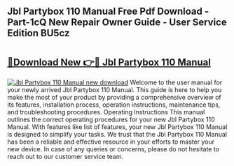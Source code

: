 ## Jbl Partybox 110 Manual Free Pdf Download - Part-1cQ New Repair Owner Guide - User Service Edition BU5cz

# <h2><a href="http://bc39159.oget.top/?id=Jbl+Partybox+110+Manual">🔗Download New 👉🔴 Jbl Partybox 110 Manual</a></h2>

[![Jbl Partybox 110 Manual new download](https://i.imgur.com/5g1atiW.png)](http://bc39159.oget.top/?id=Jbl+Partybox+110+Manual)
Welcome to the user manual for your newly arrived Jbl Partybox 110 Manual. This guide is here to help you make the most of your product by providing a comprehensive overview of its features, installation process, operation instructions, maintenance tips, and troubleshooting procedures. Operating Instructions This manual outlines the correct operating procedures for your new Jbl Partybox 110 Manual. With features like list of features, your new Jbl Partybox 110 Manual is designed to simplify your tasks. We trust that the Jbl Partybox 110 Manual has been a reliable and effective resource in your efforts to master your new device. In case of any queries or concerns, please do not hesitate to reach out to our customer service team.
